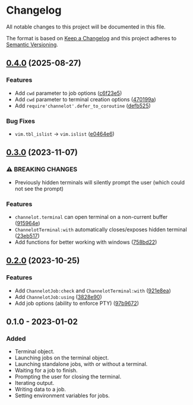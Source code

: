 # Changelog
All notable changes to this project will be documented in this file.

The format is based on [Keep a Changelog](http://keepachangelog.com/en/1.0.0/)
and this project adheres to [Semantic Versioning](http://semver.org/spec/v2.0.0.html).

## [0.4.0](https://github.com/idanarye/nvim-channelot/compare/v0.3.0...v0.4.0) (2025-08-27)


### Features

* Add `cwd` parameter to job options ([c6f23e5](https://github.com/idanarye/nvim-channelot/commit/c6f23e52e0e4a7e9f99a2747a14dc6f5aee05621))
* Add `cwd` parameter to terminal creation options ([470199a](https://github.com/idanarye/nvim-channelot/commit/470199a971d0ab59c1e9feae7202c95740cbb069))
* Add `require'channelot'.defer_to_coroutine` ([defb525](https://github.com/idanarye/nvim-channelot/commit/defb52549bbe685e2379517b4107d2eb882ad91a))


### Bug Fixes

* `vim.tbl_islist` -&gt; `vim.islist` ([e0464e6](https://github.com/idanarye/nvim-channelot/commit/e0464e626bcc5289ccafc3c315e69f0e27b7144a))

## [0.3.0](https://github.com/idanarye/nvim-channelot/compare/v0.2.0...v0.3.0) (2023-11-07)


### ⚠ BREAKING CHANGES

* Previously hidden terminals will silently prompt the user (which could not see the prompt)

### Features

* `channelot.terminal` can open terminal on a non-current buffer ([915964e](https://github.com/idanarye/nvim-channelot/commit/915964e0df5e86874322da245f91ef2c563f366e))
* `ChannelotTerminal:with` automatically closes/exposes hidden terminal ([23eb517](https://github.com/idanarye/nvim-channelot/commit/23eb517168e29fe5c56ccb854a7309df53c4676b))
* Add functions for better working with windows ([758bd22](https://github.com/idanarye/nvim-channelot/commit/758bd221fcc9704010a5db84e4004e2173e075e0))

## [0.2.0](https://github.com/idanarye/nvim-channelot/compare/v0.1.0...v0.2.0) (2023-10-25)


### Features

* Add `ChannelotJob:check` and `ChannelotTerminal:with` ([921e8ea](https://github.com/idanarye/nvim-channelot/commit/921e8eaf3f6552479236927da2b8de22fd43a8eb))
* Add `ChannelotJob:using` ([3828e90](https://github.com/idanarye/nvim-channelot/commit/3828e90ead6aa9e44390b8b489bca41ccd4ce62f))
* Add job options (ability to enforce PTY) ([97b9672](https://github.com/idanarye/nvim-channelot/commit/97b9672aff5b94f18712fddfa2ee99d850f1f4ec))

## 0.1.0 - 2023-01-02
### Added
- Terminal object.
- Launching jobs on the terminal object.
- Launching standalone jobs, with or without a terminal.
- Waiting for a job to finish.
- Prompting the user for closing the terminal.
- Iterating output.
- Writing data to a job.
- Setting environment variables for jobs.
